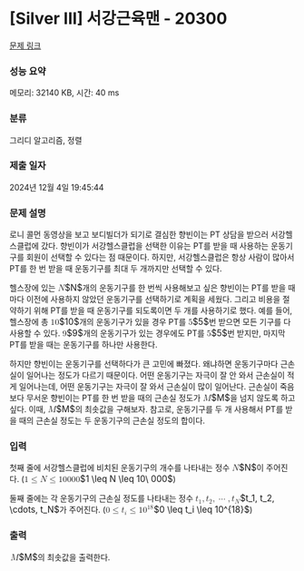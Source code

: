# [Silver III] 서강근육맨 - 20300 

[문제 링크](https://www.acmicpc.net/problem/20300) 

### 성능 요약

메모리: 32140 KB, 시간: 40 ms

### 분류

그리디 알고리즘, 정렬

### 제출 일자

2024년 12월 4일 19:45:44

### 문제 설명

<p>로니 콜먼 동영상을 보고 보디빌더가 되기로 결심한 향빈이는 PT 상담을 받으러 서강헬스클럽에 갔다. 향빈이가 서강헬스클럽을 선택한 이유는 PT를 받을 때 사용하는 운동기구를 회원이 선택할 수 있다는 점 때문이다. 하지만, 서강헬스클럽은 항상 사람이 많아서 PT를 한 번 받을 때 운동기구를 최대 두 개까지만 선택할 수 있다.</p>

<p>헬스장에 있는 <mjx-container class="MathJax" jax="CHTML" style="font-size: 109%; position: relative;"><mjx-math class="MJX-TEX" aria-hidden="true"><mjx-mi class="mjx-i"><mjx-c class="mjx-c1D441 TEX-I"></mjx-c></mjx-mi></mjx-math><mjx-assistive-mml unselectable="on" display="inline"><math xmlns="http://www.w3.org/1998/Math/MathML"><mi>N</mi></math></mjx-assistive-mml><span aria-hidden="true" class="no-mathjax mjx-copytext">$N$</span></mjx-container>개의 운동기구를 한 번씩 사용해보고 싶은 향빈이는 PT를 받을 때마다 이전에 사용하지 않았던 운동기구를 선택하기로 계획을 세웠다. 그리고 비용을 절약하기 위해 PT를 받을 때 운동기구를 되도록이면 두 개를 사용하기로 했다. 예를 들어, 헬스장에 총 <mjx-container class="MathJax" jax="CHTML" style="font-size: 109%; position: relative;"><mjx-math class="MJX-TEX" aria-hidden="true"><mjx-mn class="mjx-n"><mjx-c class="mjx-c31"></mjx-c><mjx-c class="mjx-c30"></mjx-c></mjx-mn></mjx-math><mjx-assistive-mml unselectable="on" display="inline"><math xmlns="http://www.w3.org/1998/Math/MathML"><mn>10</mn></math></mjx-assistive-mml><span aria-hidden="true" class="no-mathjax mjx-copytext">$10$</span></mjx-container>개의 운동기구가 있을 경우 PT를 <mjx-container class="MathJax" jax="CHTML" style="font-size: 109%; position: relative;"><mjx-math class="MJX-TEX" aria-hidden="true"><mjx-mn class="mjx-n"><mjx-c class="mjx-c35"></mjx-c></mjx-mn></mjx-math><mjx-assistive-mml unselectable="on" display="inline"><math xmlns="http://www.w3.org/1998/Math/MathML"><mn>5</mn></math></mjx-assistive-mml><span aria-hidden="true" class="no-mathjax mjx-copytext">$5$</span></mjx-container>번 받으면 모든 기구를 다 사용할 수 있다. <mjx-container class="MathJax" jax="CHTML" style="font-size: 109%; position: relative;"><mjx-math class="MJX-TEX" aria-hidden="true"><mjx-mn class="mjx-n"><mjx-c class="mjx-c39"></mjx-c></mjx-mn></mjx-math><mjx-assistive-mml unselectable="on" display="inline"><math xmlns="http://www.w3.org/1998/Math/MathML"><mn>9</mn></math></mjx-assistive-mml><span aria-hidden="true" class="no-mathjax mjx-copytext">$9$</span></mjx-container>개의 운동기구가 있는 경우에도 PT를 <mjx-container class="MathJax" jax="CHTML" style="font-size: 109%; position: relative;"><mjx-math class="MJX-TEX" aria-hidden="true"><mjx-mn class="mjx-n"><mjx-c class="mjx-c35"></mjx-c></mjx-mn></mjx-math><mjx-assistive-mml unselectable="on" display="inline"><math xmlns="http://www.w3.org/1998/Math/MathML"><mn>5</mn></math></mjx-assistive-mml><span aria-hidden="true" class="no-mathjax mjx-copytext">$5$</span></mjx-container>번 받지만, 마지막 PT를 받을 때는 운동기구를 하나만 사용한다.</p>

<p>하지만 향빈이는 운동기구를 선택하다가 큰 고민에 빠졌다. 왜냐하면 운동기구마다 근손실이 일어나는 정도가 다르기 때문이다. 어떤 운동기구는 자극이 잘 안 와서 근손실이 적게 일어나는데, 어떤 운동기구는 자극이 잘 와서 근손실이 많이 일어난다. 근손실이 죽음보다 무서운 향빈이는 PT를 한 번 받을 때의 근손실 정도가 <mjx-container class="MathJax" jax="CHTML" style="font-size: 109%; position: relative;"><mjx-math class="MJX-TEX" aria-hidden="true"><mjx-mi class="mjx-i"><mjx-c class="mjx-c1D440 TEX-I"></mjx-c></mjx-mi></mjx-math><mjx-assistive-mml unselectable="on" display="inline"><math xmlns="http://www.w3.org/1998/Math/MathML"><mi>M</mi></math></mjx-assistive-mml><span aria-hidden="true" class="no-mathjax mjx-copytext">$M$</span></mjx-container>을 넘지 않도록 하고 싶다. 이때, <mjx-container class="MathJax" jax="CHTML" style="font-size: 109%; position: relative;"><mjx-math class="MJX-TEX" aria-hidden="true"><mjx-mi class="mjx-i"><mjx-c class="mjx-c1D440 TEX-I"></mjx-c></mjx-mi></mjx-math><mjx-assistive-mml unselectable="on" display="inline"><math xmlns="http://www.w3.org/1998/Math/MathML"><mi>M</mi></math></mjx-assistive-mml><span aria-hidden="true" class="no-mathjax mjx-copytext">$M$</span></mjx-container>의 최솟값을 구해보자. 참고로, 운동기구를 두 개 사용해서 PT를 받을 때의 근손실 정도는 두 운동기구의 근손실 정도의 합이다.</p>

### 입력 

 <p>첫째 줄에 서강헬스클럽에 비치된 운동기구의 개수를 나타내는 정수 <mjx-container class="MathJax" jax="CHTML" style="font-size: 109%; position: relative;"><mjx-math class="MJX-TEX" aria-hidden="true"><mjx-mi class="mjx-i"><mjx-c class="mjx-c1D441 TEX-I"></mjx-c></mjx-mi></mjx-math><mjx-assistive-mml unselectable="on" display="inline"><math xmlns="http://www.w3.org/1998/Math/MathML"><mi>N</mi></math></mjx-assistive-mml><span aria-hidden="true" class="no-mathjax mjx-copytext">$N$</span></mjx-container>이 주어진다. (<mjx-container class="MathJax" jax="CHTML" style="font-size: 109%; position: relative;"><mjx-math class="MJX-TEX" aria-hidden="true"><mjx-mn class="mjx-n"><mjx-c class="mjx-c31"></mjx-c></mjx-mn><mjx-mo class="mjx-n" space="4"><mjx-c class="mjx-c2264"></mjx-c></mjx-mo><mjx-mi class="mjx-i" space="4"><mjx-c class="mjx-c1D441 TEX-I"></mjx-c></mjx-mi><mjx-mo class="mjx-n" space="4"><mjx-c class="mjx-c2264"></mjx-c></mjx-mo><mjx-mn class="mjx-n" space="4"><mjx-c class="mjx-c31"></mjx-c><mjx-c class="mjx-c30"></mjx-c></mjx-mn><mjx-mtext class="mjx-n"><mjx-c class="mjx-cA0"></mjx-c></mjx-mtext><mjx-mn class="mjx-n"><mjx-c class="mjx-c30"></mjx-c><mjx-c class="mjx-c30"></mjx-c><mjx-c class="mjx-c30"></mjx-c></mjx-mn></mjx-math><mjx-assistive-mml unselectable="on" display="inline"><math xmlns="http://www.w3.org/1998/Math/MathML"><mn>1</mn><mo>≤</mo><mi>N</mi><mo>≤</mo><mn>10</mn><mtext> </mtext><mn>000</mn></math></mjx-assistive-mml><span aria-hidden="true" class="no-mathjax mjx-copytext">$1 \leq N \leq 10\ 000$</span></mjx-container>)</p>

<p>둘째 줄에는 각 운동기구의 근손실 정도를 나타내는 정수 <mjx-container class="MathJax" jax="CHTML" style="font-size: 109%; position: relative;"><mjx-math class="MJX-TEX" aria-hidden="true"><mjx-msub><mjx-mi class="mjx-i"><mjx-c class="mjx-c1D461 TEX-I"></mjx-c></mjx-mi><mjx-script style="vertical-align: -0.15em;"><mjx-mn class="mjx-n" size="s"><mjx-c class="mjx-c31"></mjx-c></mjx-mn></mjx-script></mjx-msub><mjx-mo class="mjx-n"><mjx-c class="mjx-c2C"></mjx-c></mjx-mo><mjx-msub space="2"><mjx-mi class="mjx-i"><mjx-c class="mjx-c1D461 TEX-I"></mjx-c></mjx-mi><mjx-script style="vertical-align: -0.15em;"><mjx-mn class="mjx-n" size="s"><mjx-c class="mjx-c32"></mjx-c></mjx-mn></mjx-script></mjx-msub><mjx-mo class="mjx-n"><mjx-c class="mjx-c2C"></mjx-c></mjx-mo><mjx-mo class="mjx-n" space="2"><mjx-c class="mjx-c22EF"></mjx-c></mjx-mo><mjx-mo class="mjx-n" space="2"><mjx-c class="mjx-c2C"></mjx-c></mjx-mo><mjx-msub space="2"><mjx-mi class="mjx-i"><mjx-c class="mjx-c1D461 TEX-I"></mjx-c></mjx-mi><mjx-script style="vertical-align: -0.15em;"><mjx-mi class="mjx-i" size="s"><mjx-c class="mjx-c1D441 TEX-I"></mjx-c></mjx-mi></mjx-script></mjx-msub></mjx-math><mjx-assistive-mml unselectable="on" display="inline"><math xmlns="http://www.w3.org/1998/Math/MathML"><msub><mi>t</mi><mn>1</mn></msub><mo>,</mo><msub><mi>t</mi><mn>2</mn></msub><mo>,</mo><mo>⋯</mo><mo>,</mo><msub><mi>t</mi><mi>N</mi></msub></math></mjx-assistive-mml><span aria-hidden="true" class="no-mathjax mjx-copytext">$t_1, t_2, \cdots, t_N$</span></mjx-container>가 주어진다. (<mjx-container class="MathJax" jax="CHTML" style="font-size: 109%; position: relative;"><mjx-math class="MJX-TEX" aria-hidden="true"><mjx-mn class="mjx-n"><mjx-c class="mjx-c30"></mjx-c></mjx-mn><mjx-mo class="mjx-n" space="4"><mjx-c class="mjx-c2264"></mjx-c></mjx-mo><mjx-msub space="4"><mjx-mi class="mjx-i"><mjx-c class="mjx-c1D461 TEX-I"></mjx-c></mjx-mi><mjx-script style="vertical-align: -0.15em;"><mjx-mi class="mjx-i" size="s"><mjx-c class="mjx-c1D456 TEX-I"></mjx-c></mjx-mi></mjx-script></mjx-msub><mjx-mo class="mjx-n" space="4"><mjx-c class="mjx-c2264"></mjx-c></mjx-mo><mjx-msup space="4"><mjx-mn class="mjx-n"><mjx-c class="mjx-c31"></mjx-c><mjx-c class="mjx-c30"></mjx-c></mjx-mn><mjx-script style="vertical-align: 0.393em;"><mjx-texatom size="s" texclass="ORD"><mjx-mn class="mjx-n"><mjx-c class="mjx-c31"></mjx-c><mjx-c class="mjx-c38"></mjx-c></mjx-mn></mjx-texatom></mjx-script></mjx-msup></mjx-math><mjx-assistive-mml unselectable="on" display="inline"><math xmlns="http://www.w3.org/1998/Math/MathML"><mn>0</mn><mo>≤</mo><msub><mi>t</mi><mi>i</mi></msub><mo>≤</mo><msup><mn>10</mn><mrow data-mjx-texclass="ORD"><mn>18</mn></mrow></msup></math></mjx-assistive-mml><span aria-hidden="true" class="no-mathjax mjx-copytext">$0 \leq t_i \leq 10^{18}$</span></mjx-container>)</p>

### 출력 

 <p><mjx-container class="MathJax" jax="CHTML" style="font-size: 109%; position: relative;"> <mjx-math class="MJX-TEX" aria-hidden="true"><mjx-mi class="mjx-i"><mjx-c class="mjx-c1D440 TEX-I"></mjx-c></mjx-mi></mjx-math><mjx-assistive-mml unselectable="on" display="inline"><math xmlns="http://www.w3.org/1998/Math/MathML"><mi>M</mi></math></mjx-assistive-mml><span aria-hidden="true" class="no-mathjax mjx-copytext">$M$</span></mjx-container>의 최솟값을 출력한다.</p>

